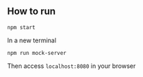 ## How to run

```
npm start
```

In a new terminal

```
npm run mock-server
```

Then access `localhost:8080` in your browser